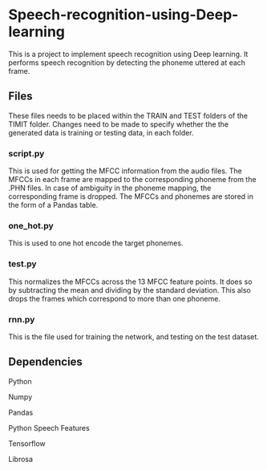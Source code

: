 # Speech-recognition-using-Deep-learning

This is a project to implement speech recognition using Deep learning. It performs speech recognition by detecting the phoneme uttered at each frame.

## Files

These files needs to be placed within the TRAIN and TEST folders of the TIMIT folder. Changes need to be made to specify whether the the generated data is training or testing data, in each folder.

### script.py

This is used for getting the MFCC information from the audio files. The MFCCs in each frame are mapped to the corresponding phoneme from the .PHN files. In case of ambiguity in the phoneme mapping, the corresponding frame is dropped. The MFCCs and phonemes are stored in the form of a Pandas table.

### one_hot.py

This is used to one hot encode the target phonemes.

### test.py

This normalizes the MFCCs across the 13 MFCC feature points. It does so by subtracting the mean and dividing by the standard deviation. This also drops the frames which correspond to more than one phoneme.

### rnn.py

This is the file used for training the network, and testing on the test dataset.


## Dependencies

Python

Numpy

Pandas

Python Speech Features

Tensorflow

Librosa
